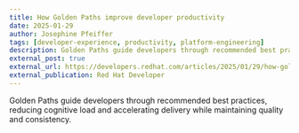 ```yaml
---
title: How Golden Paths improve developer productivity
date: 2025-01-29
author: Josephine Pfeiffer
tags: [developer-experience, productivity, platform-engineering]
description: Golden Paths guide developers through recommended best practices, reducing cognitive load and accelerating delivery while maintaining quality and consistency
external_post: true
external_url: https://developers.redhat.com/articles/2025/01/29/how-golden-paths-improve-developer-productivity
external_publication: Red Hat Developer
---
```


Golden Paths guide developers through recommended best practices, reducing cognitive load and accelerating delivery while maintaining quality and consistency.